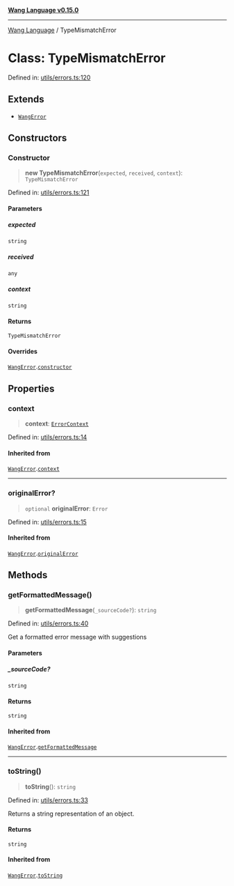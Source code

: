 [**Wang Language v0.15.0**](../README.md)

***

[Wang Language](../globals.md) / TypeMismatchError

# Class: TypeMismatchError

Defined in: [utils/errors.ts:120](https://github.com/artpar/wang/blob/c0c9058eb55a8574eab48a6952f87de0585181cb/src/utils/errors.ts#L120)

## Extends

- [`WangError`](WangError.md)

## Constructors

### Constructor

> **new TypeMismatchError**(`expected`, `received`, `context`): `TypeMismatchError`

Defined in: [utils/errors.ts:121](https://github.com/artpar/wang/blob/c0c9058eb55a8574eab48a6952f87de0585181cb/src/utils/errors.ts#L121)

#### Parameters

##### expected

`string`

##### received

`any`

##### context

`string`

#### Returns

`TypeMismatchError`

#### Overrides

[`WangError`](WangError.md).[`constructor`](WangError.md#constructor)

## Properties

### context

> **context**: [`ErrorContext`](../interfaces/ErrorContext.md)

Defined in: [utils/errors.ts:14](https://github.com/artpar/wang/blob/c0c9058eb55a8574eab48a6952f87de0585181cb/src/utils/errors.ts#L14)

#### Inherited from

[`WangError`](WangError.md).[`context`](WangError.md#context)

***

### originalError?

> `optional` **originalError**: `Error`

Defined in: [utils/errors.ts:15](https://github.com/artpar/wang/blob/c0c9058eb55a8574eab48a6952f87de0585181cb/src/utils/errors.ts#L15)

#### Inherited from

[`WangError`](WangError.md).[`originalError`](WangError.md#originalerror)

## Methods

### getFormattedMessage()

> **getFormattedMessage**(`_sourceCode?`): `string`

Defined in: [utils/errors.ts:40](https://github.com/artpar/wang/blob/c0c9058eb55a8574eab48a6952f87de0585181cb/src/utils/errors.ts#L40)

Get a formatted error message with suggestions

#### Parameters

##### \_sourceCode?

`string`

#### Returns

`string`

#### Inherited from

[`WangError`](WangError.md).[`getFormattedMessage`](WangError.md#getformattedmessage)

***

### toString()

> **toString**(): `string`

Defined in: [utils/errors.ts:33](https://github.com/artpar/wang/blob/c0c9058eb55a8574eab48a6952f87de0585181cb/src/utils/errors.ts#L33)

Returns a string representation of an object.

#### Returns

`string`

#### Inherited from

[`WangError`](WangError.md).[`toString`](WangError.md#tostring)
